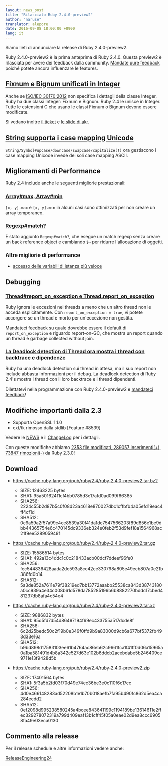 ```yaml
---
layout: news_post
title: "Rilasciato Ruby 2.4.0-preview2"
author: "naruse"
translator: alepore
date: 2016-09-08 18:00:00 +0900
lang: it
---
```


Siamo lieti di annunciare la release di Ruby 2.4.0-preview2.

Ruby 2.4.0-preview2 è la prima anteprima di Ruby 2.4.0.
Questa preview2 è rilasciata per avere dei feedback dalla community.
[Mandate pure feedback](https://bugs.ruby-lang.org/projects/ruby/wiki/HowToReport)
poiché potete ancora influenzare le features.

## [Fixnum e Bignum unificati in Integer](https://bugs.ruby-lang.org/issues/12005)

Anche se [ISO/IEC 30170:2012](http://www.iso.org/iso/iso_catalogue/catalogue_tc/catalogue_detail.htm?csnumber=59579)
non specifica i dettagli della classe Integer, Ruby ha due classi Integer:
Fixnum e Bignum.
Ruby 2.4 le unisce in Integer.
Tutte le estensioni C che usano le classi Fixnum o Bignum devono essere
modificate.

Si vedano inoltre [il ticket](https://bugs.ruby-lang.org/issues/12005) e
[le slide di akr](http://www.a-k-r.org/pub/2016-09-08-rubykaigi-unified-integer.pdf).

## [String supporta i case mapping Unicode](https://bugs.ruby-lang.org/issues/10085)

`String/Symbol#upcase/downcase/swapcase/capitalize(!)` ora gestiscono i case
mapping Unicode invede dei soli case mapping ASCII.

## Miglioramenti di Performance

Ruby 2.4 include anche le seguenti migliorie prestazionali:

### [Array#max, Array#min](https://bugs.ruby-lang.org/issues/12172)

`[x, y].max` e `[x, y].min` in alcuni casi sono ottimizzati per non creare un
array temporaneo.

### [Regexp#match?](https://bugs.ruby-lang.org/issues/8110)

È stato aggiunto `Regexp#match?`, che esegue un match regexp senza creare un
back reference object e cambiando `$~` per ridurre l'allocazione di oggetti.

### Altre migliorie di performance

* [accesso delle variabili di istanza più veloce](https://bugs.ruby-lang.org/issues/12274)

## Debugging

### [Thread#report_on_exception e Thread.report_on_exception](https://bugs.ruby-lang.org/issues/6647)

Ruby ignora le eccezioni nei threads a meno che un altro thread non le acceda
esplicitamente.
Con `report_on_exception = true`, vi potete accorgere se un thread è morto per
un'eccezione non gestita.

Mandateci feedback su quale dovrebbe essere il default di `report_on_exception`
e riguardo report-on-GC, che mostra un report quando un thread è
garbage collected without join.

### [La Deadlock detection di Thread ora mostra i thread con backtrace e dipendenze](https://bugs.ruby-lang.org/issues/8214)

Ruby ha una deadlock detection sui thread in attesa, ma il suo report non
include abbasta informazioni per il debug.
La deadlock detection di Ruby 2.4's mostra i thread con il loro backtrace e i
thread dipendenti.

Dilettatevi nella programmazione con Ruby 2.4.0-preview2 e
[mandateci feedback](https://bugs.ruby-lang.org/projects/ruby/wiki/HowToReport)!

## Modifiche importanti dalla 2.3

* Supporta OpenSSL 1.1.0
* ext/tk rimosso dalla stdlib [Feature #8539]

Vedere le [NEWS](https://github.com/ruby/ruby/blob/v2_4_0_preview2/NEWS)
e il [ChangeLog](https://github.com/ruby/ruby/blob/v2_4_0_preview2/ChangeLog)
per i dettagli.

Con queste modifiche abbiamo
[2353 file modificati, 289057 inserimenti(+), 73847 rimozioni(-)](https://github.com/ruby/ruby/compare/v2_3_0...v2_4_0_preview2)
da Ruby 2.3.0!

## Download

* <https://cache.ruby-lang.org/pub/ruby/2.4/ruby-2.4.0-preview2.tar.bz2>

  * SIZE:   12463225 bytes
  * SHA1:   95a501624f1cf4bb0785d3e17afd0ad099f66385
  * SHA256: 2224c55b2d87b5c0f08d23a4618e870027dbc1cffbfb4a05efd19eac4ff4cf1d
  * SHA512: 0c9a59a2f57a99c4ee8539a30f41da1de7547566203f89d856e1be9dbb44365754e6c470145dc9336eb324e0feb2f53d9fef18a1564968ac21f9ee528905949f

* <https://cache.ruby-lang.org/pub/ruby/2.4/ruby-2.4.0-preview2.tar.gz>

  * SIZE:   15586514 bytes
  * SHA1:   492a13c4ddc1c0c218433acb00dcf7ddeef96fe0
  * SHA256: fec544836428aada2dc593a8cc42ce330798a805e49ecb807a0e21b386fd0b14
  * SHA512: 5a3de852a7611e79f38219ed7bb13772aaabb25538ca843d38743180a0cc939a4e34c008b61d578da785285196b6b8882270bddc17cbed481237db8afa4c54e4

* <https://cache.ruby-lang.org/pub/ruby/2.4/ruby-2.4.0-preview2.tar.xz>

  * SIZE:   9886832 bytes
  * SHA1:   95d5fd7d54d86497194f69ec433755a517dcde8f
  * SHA256: 6c2d25bedc50c2f19b0e349f0ffd9b9a83000d9cb6a677bf5372fb493d33e16a
  * SHA512: b9bd898d17583103ee61b4764ac86eb62c9661fca1f41ff0d06a15965a0a1ba581491d4b8a342e527d63e102b6ddcb2acebdabe5b246409ce9711e13f9428d5b

* <https://cache.ruby-lang.org/pub/ruby/2.4/ruby-2.4.0-preview2.zip>

  * SIZE:   17401564 bytes
  * SHA1:   5f3a5b2fd03f70d49e74ec36be3e0c110f6c17cc
  * SHA256: 4d0e466148283ad52208b1e1b70b018aefb7fa95b490fc862d5ea4ca284ecdd2
  * SHA512: 0ef2098d995238580245a4bcee843641199c1194189be13614611e2ffec329278072319a799d409eaf13b1cff45f05a0eae02d9ea8ccc69058fa49e03eca0130

## Commento alla release

Per il release schedule e altre informazioni vedere anche:

[ReleaseEngineering24](https://bugs.ruby-lang.org/projects/ruby-trunk/wiki/ReleaseEngineering24)
